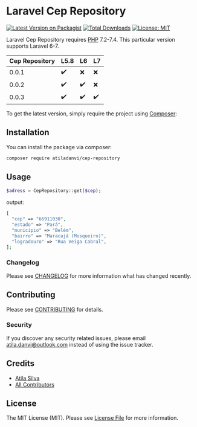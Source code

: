 # Laravel Cep Repository

[![Latest Version on Packagist](https://img.shields.io/packagist/v/atiladanvi/cep-repository.svg?style=flat-square)](https://packagist.org/packages/atiladanvi/cep-repository)
[![Total Downloads](https://img.shields.io/packagist/dt/atiladanvi/cep-repository.svg?style=flat-square)](https://packagist.org/packages/atiladanvi/cep-repository)
[![License: MIT](https://img.shields.io/badge/License-MIT-green.svg)](https://opensource.org/licenses/MIT)

Laravel Cep Repository requires [PHP](https://php.net) 7.2-7.4. This particular version supports Laravel 6-7.

| Cep Repository |  L5.8        | L6                 | L7                 |
|----------|--------------------|--------------------|--------------------|
| 0.0.1      |:heavy_check_mark:  | :x:                | :x:                |
| 0.0.2      |:heavy_check_mark:  |:heavy_check_mark:  | :x:                |
| 0.0.3      |:heavy_check_mark:  |:heavy_check_mark:  | :heavy_check_mark: |

To get the latest version, simply require the project using [Composer](https://getcomposer.org):

## Installation

You can install the package via composer:

```bash
composer require atiladanvi/cep-repository
```

## Usage

```php
$adress = CepRepository::get($cep);
```
output:
```php
[
  "cep" => "66911030",
  "estado" => "Pará",
  "municipio" => "Belém",
  "bairro" => "Maracajá (Mosqueiro)",
  "logradouro" => "Rua Veiga Cabral",
];
```

### Changelog

Please see [CHANGELOG](CHANGELOG.md) for more information what has changed recently.

## Contributing

Please see [CONTRIBUTING](CONTRIBUTING.md) for details.

### Security

If you discover any security related issues, please email atila.danvi@outlook.com instead of using the issue tracker.

## Credits

- [Atila Silva](https://github.com/Atiladanvi)
- [All Contributors](../../contributors)

## License

The MIT License (MIT). Please see [License File](LICENSE.md) for more information.
